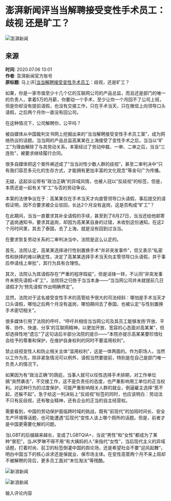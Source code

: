# 澎湃新闻评当当解聘接受变性手术员工：歧视 还是旷工？

![澎湃新闻](//n.sinaimg.cn/sinakd10201/360/w180h180/20201208/5b51-keyancw9430301.jpg)

## 来源

**时间**: 2020.07.06 13:01  
**作者**: 澎湃新闻官方账号  
**原标题**: 马上评|[当当解聘接受变性手术员工](https://news.sina.com.cn/s/2020-07-05/doc-iircuyvk2129669.shtml)：歧视，还是旷工？

如果，你是一家市值至少十几个亿的互联网公司的产品总监，而且还是部门的唯一的负责人，拿着5万的月薪，你要动一个手术，至少让你一个月回不了公司上班，但是你却没有提前请假，也没有交接工作，只在手术当天，只在微信上向领导口头请假，之后两个月你一直没有回公司。

在这种情况下，公司解聘你，公平吗？

被自媒体从中国裁判文书网上挖掘出来的“当当解聘接受变性手术员工案”，成为网络热议的话题。当当网的产品总监高某某在上海接受了变性手术之后，当当以“旷工”为理由解除了与其劳动关系，本案经过了劳动仲裁、一审、二审之后，当当“三连败”，被要求继续履行合同。

很多自媒体把这个案件阐述成了“当当对性少数人群的歧视”，甚至二审判决中“只有我们容忍多元化的生存方式，才能拥有更加丰富的文化观念”等金句广为传播。

无疑，这起诉讼带有“政治正确”的异域风情，也被人冠以“反歧视”的标签，但是，本质还是一起有关“旷工”与否的劳动争议。

本案的法律争议在于：高某某仅在手术当天才向直管领导口头请假，事后提交的请假证明，因不合要求被企业驳回，长达2个月没有返岗，这是否构成“旷工”？

在此期间，当当一直要求其补全请假的手续，甚至到了8月27日，当当还给他邮寄了返岗通知书，要求其返岗，却因为高某某自身的过错，未收到这份通知。在这2个月时间里，其去了泰国，去了上海，就是没有回到过当当。

在要求恢复劳动关系的二审判决当中，法院是这么认定的。

首先，法院认定，高某某选择进行性别置换手术“并非突发事件”，但又表示“私密性和抉择的难以确定性，决定了高某某选择手术当天向主管领导口头请假，并于事后申请线上审批”，其行为具有合理性。

其次，法院认为其请假存在“严重的程序瑕疵”，但是话锋一转，不认同“非突发事件未预先请假=旷工”，法院将之归咎于当当本身——“当当网公司并未就提前几日请假才为‘预先请假’作出明确界定”。

显然，法院对于这名接受变性手术的高管给予很大的司法倾斜：哪怕是手术当天才口头请假，哪怕之后两个月没有返岗，哪怕期间去了泰国，也被认定“与性别置换手术密切相关”。

很多媒体引用了法院的呼吁，“呼吁并相信当当网公司及其员工能够发扬‘开放、平等、协作、快速、分享’的互联网精神，以更加开放、宽容的心态面对高某某”，但却选择性地“遗忘”了这句话后半部分法院的提示——“本院亦提示高某某要珍惜社会给予的尊重和保护，在维护自身权利的同时不要滥用权利”。

禁止歧视变性人和防止相关主体“滥用权利”，这是一体两面的。作为职场人，当然以工作为先，除非紧急情况可以例外，请假当然要提前，特别是在自己是部门唯一负责人的情况下。

如果因为有“政治正确”的荫庇，当事人就可以任性选择手术排期，对工作单位搞“突然袭击”，不交接工作，这不是负责任的态度，也严重影响用工单位的正当权利。对这种行为的过度保护，可能严重影响相关人群的就业，倒逼雇主选择“惹不起，还躲不起”。急于给这一判决贴上“反歧视”标签的同时，也应该明白：劳动法不只有反歧视，还有敬业精神，还有企业的正当的自主经营权。

需要看到，中国的劳动保护面临跨时域的挑战，既有“前现代”的加班时间长、安全生产环境等话题，也可能遭遇“后现代”变性人该上哪个厕所的话题。但是，前者才是中国更需要化解的问题。

当LGBT的后缀越来越长，变成了LGBTQIA+，当说“男性”和“女性”都成为了某种“冒犯”，当JK罗琳不得不用“有大姨妈的人”来指代“女性”，当后现代主义的异域话题，打着时尚、前卫的标签倒灌中国的舆论场，还是希望社会不要“迎风起舞”，明白中国当下的核心诉求还是保就业、保市场主体。在变性高管两个月不来上班却不被解聘的背后，更多员工面对“末位淘汰”等残酷。

![新浪新闻](//n.sinaimg.cn/default/2fb77759/20151125/320X320.png)

![新浪新闻](https://n.sinaimg.cn/default/80905340/20200331/sinalogo.png)

输入评论内容